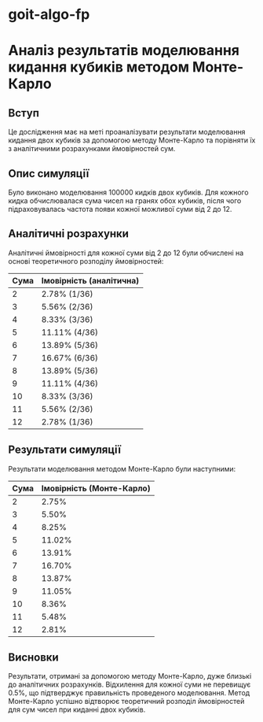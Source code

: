 # goit-algo-fp

# Аналіз результатів моделювання кидання кубиків методом Монте-Карло

## Вступ
Це дослідження має на меті проаналізувати результати моделювання кидання двох кубиків за допомогою методу Монте-Карло та порівняти їх з аналітичними розрахунками ймовірностей сум.

## Опис симуляції
Було виконано моделювання 100000 кидків двох кубиків. Для кожного кидка обчислювалася сума чисел на гранях обох кубиків, після чого підраховувалась частота появи кожної можливої суми від 2 до 12.

## Аналітичні розрахунки
Аналітичні ймовірності для кожної суми від 2 до 12 були обчислені на основі теоретичного розподілу ймовірностей:

| Сума | Імовірність (аналітична) |
|------|-------------------------|
| 2    | 2.78% (1/36)            |
| 3    | 5.56% (2/36)            |
| 4    | 8.33% (3/36)            |
| 5    | 11.11% (4/36)           |
| 6    | 13.89% (5/36)           |
| 7    | 16.67% (6/36)           |
| 8    | 13.89% (5/36)           |
| 9    | 11.11% (4/36)           |
| 10   | 8.33% (3/36)            |
| 11   | 5.56% (2/36)            |
| 12   | 2.78% (1/36)            |

## Результати симуляції
Результати моделювання методом Монте-Карло були наступними:

| Сума | Імовірність (Монте-Карло) |
|------|---------------------------|
| 2    | 2.75%                     |
| 3    | 5.50%                     |
| 4    | 8.25%                     |
| 5    | 11.02%                    |
| 6    | 13.91%                    |
| 7    | 16.70%                    |
| 8    | 13.87%                    |
| 9    | 11.05%                    |
| 10   | 8.36%                     |
| 11   | 5.48%                     |
| 12   | 2.81%                     |

## Висновки
Результати, отримані за допомогою методу Монте-Карло, дуже близькі до аналітичних розрахунків. Відхилення для кожної суми не перевищує 0.5%, що підтверджує правильність проведеного моделювання. Метод Монте-Карло успішно відтворює теоретичний розподіл ймовірностей для сум чисел при киданні двох кубиків.
